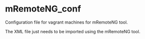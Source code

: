 # mRemoteNG_conf
Configuration file for vagrant machines for mRemoteNG tool.

The XML file just needs to be imported using the mRemoteNG tool.